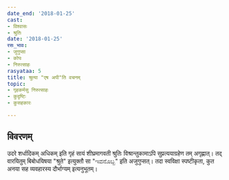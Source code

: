 ```yaml
---
date_end: '2018-01-25'
cast:
- विश्वासः
- श्रुतिः
date: '2018-01-25'
रसः_भावः:
- जुगुप्सा
- कोपः
- निरुत्साहः
rasyataa: 5
title: श्रुत्या "एष अपी"ति वचनम्
topic:
- गृहकर्मसु निरुत्साहः
- कुदृष्टिः
- कुसहकारः

---
```


## विवरणम्
उदरे शर्धादिकम् अधिकम् इति गृहं सायं शीघ्रमागवती श्रुतिः विश्रान्तुकामाऽपि सुप्रत्ययाग्रहेण तम् अगृह्णात्। तद् वारयितुम् बिबोधयिषया "श्रुते" इत्युक्तौ सा "ಇವನೊಬ್ಬ" इति अजुगुप्सत्। तदा स्वविक्षा स्पष्टीकृता, कुत अनया सह व्यवहारस्य दौर्भाग्यम् इत्यनुभूतम्।

